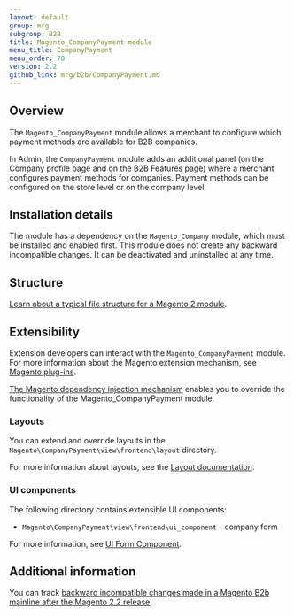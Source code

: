 ```yaml
---
layout: default
group: mrg
subgroup: B2B
title: Magento_CompanyPayment module
menu_title: CompanyPayment
menu_order: 70
version: 2.2
github_link: mrg/b2b/CompanyPayment.md
---
```


## Overview

The `Magento_CompanyPayment` module allows a merchant to configure which payment methods are available for B2B companies.

In Admin, the `CompanyPayment` module adds an additional panel (on the Company profile page and on the B2B Features page) where a merchant configures payment methods for companies. Payment methods can be configured on the store level or on the company level.

## Installation details

The module has a dependency on the `Magento_Company` module, which must be installed and enabled first. This module does not create any backward incompatible changes. It can be deactivated and uninstalled at any time.

## Structure

[Learn about a typical file structure for a Magento 2 module]({{page.baseurl}}extension-dev-guide/build/module-file-structure.html).

## Extensibility

Extension developers can interact with the `Magento_CompanyPayment` module. For more information about the Magento extension mechanism, see [Magento plug-ins]({{page.baseurl}}extension-dev-guide/plugins.html).

[The Magento dependency injection mechanism]({{page.baseurl}}extension-dev-guide/depend-inj.html) enables you to override the functionality of the Magento_CompanyPayment module.

### Layouts

You can extend and override layouts in the `Magento\CompanyPayment\view\frontend\layout` directory.

For more information about layouts, see the [Layout documentation]({{page.baseurl}}frontend-dev-guide/layouts/layout-overview.html).

### UI components

The following directory contains extensible UI components:

* `Magento\CompanyPayment\view\frontend\ui_component` - company form

For more information, see [UI Form Component]({{page.baseurl}}ui_comp_guide/components/ui-form.html).

## Additional information

You can track [backward incompatible changes made in a Magento B2b mainline after the Magento 2.2 release]({{page.baseurl}}release-notes/changes/b2b_changes.html).
